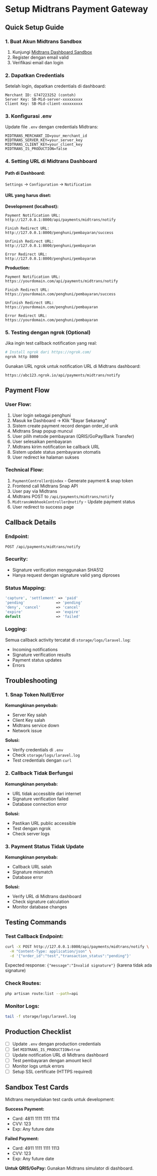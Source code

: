 # Setup Midtrans Payment Gateway

## Quick Setup Guide

### 1. Buat Akun Midtrans Sandbox
1. Kunjungi [Midtrans Dashboard Sandbox](https://dashboard.sandbox.midtrans.com/)
2. Register dengan email valid
3. Verifikasi email dan login

### 2. Dapatkan Credentials
Setelah login, dapatkan credentials di dashboard:

```
Merchant ID: G747223252 (contoh)
Server Key: SB-Mid-server-xxxxxxxxx
Client Key: SB-Mid-client-xxxxxxxxx
```

### 3. Konfigurasi .env
Update file `.env` dengan credentials Midtrans:

```env
MIDTRANS_MERCHANT_ID=your_merchant_id
MIDTRANS_SERVER_KEY=your_server_key  
MIDTRANS_CLIENT_KEY=your_client_key
MIDTRANS_IS_PRODUCTION=false
```

### 4. Setting URL di Midtrans Dashboard

#### Path di Dashboard:
`Settings` → `Configuration` → `Notification`

#### URL yang harus diset:

**Development (localhost):**
```
Payment Notification URL: 
http://127.0.0.1:8000/api/payments/midtrans/notify

Finish Redirect URL: 
http://127.0.0.1:8000/penghuni/pembayaran/success

Unfinish Redirect URL: 
http://127.0.0.1:8000/penghuni/pembayaran

Error Redirect URL: 
http://127.0.0.1:8000/penghuni/pembayaran
```

**Production:**
```
Payment Notification URL: 
https://yourdomain.com/api/payments/midtrans/notify

Finish Redirect URL: 
https://yourdomain.com/penghuni/pembayaran/success

Unfinish Redirect URL: 
https://yourdomain.com/penghuni/pembayaran

Error Redirect URL: 
https://yourdomain.com/penghuni/pembayaran
```

### 5. Testing dengan ngrok (Optional)

Jika ingin test callback notification yang real:

```bash
# Install ngrok dari https://ngrok.com/
ngrok http 8000
```

Gunakan URL ngrok untuk notification URL di Midtrans dashboard:
```
https://abc123.ngrok.io/api/payments/midtrans/notify
```

## Payment Flow

### User Flow:
1. User login sebagai penghuni
2. Masuk ke Dashboard → Klik "Bayar Sekarang"
3. Sistem create payment record dengan order_id unik
4. Midtrans Snap popup muncul
5. User pilih metode pembayaran (QRIS/GoPay/Bank Transfer)
6. User selesaikan pembayaran
7. Midtrans kirim notification ke callback URL
8. Sistem update status pembayaran otomatis
9. User redirect ke halaman sukses

### Technical Flow:
1. `PaymentController@index` - Generate payment & snap token
2. Frontend call Midtrans Snap API
3. User pay via Midtrans
4. Midtrans POST to `/api/payments/midtrans/notify`
5. `MidtransWebhookController@notify` - Update payment status
6. User redirect to success page

## Callback Details

### Endpoint: 
`POST /api/payments/midtrans/notify`

### Security:
- Signature verification menggunakan SHA512
- Hanya request dengan signature valid yang diproses

### Status Mapping:
```php
'capture', 'settlement' => 'paid'
'pending'              => 'pending'  
'deny', 'cancel'       => 'cancel'
'expire'               => 'expire'
default                => 'failed'
```

### Logging:
Semua callback activity tercatat di `storage/logs/laravel.log`:
- Incoming notifications
- Signature verification results  
- Payment status updates
- Errors

## Troubleshooting

### 1. Snap Token Null/Error
**Kemungkinan penyebab:**
- Server Key salah
- Client Key salah  
- Midtrans service down
- Network issue

**Solusi:**
- Verify credentials di `.env`
- Check `storage/logs/laravel.log`
- Test credentials dengan `curl`

### 2. Callback Tidak Berfungsi
**Kemungkinan penyebab:**
- URL tidak accessible dari internet
- Signature verification failed
- Database connection error

**Solusi:**
- Pastikan URL public accessible
- Test dengan ngrok
- Check server logs

### 3. Payment Status Tidak Update
**Kemungkinan penyebab:**
- Callback URL salah
- Signature mismatch
- Database error

**Solusi:**
- Verify URL di Midtrans dashboard
- Check signature calculation
- Monitor database changes

## Testing Commands

### Test Callback Endpoint:
```bash
curl -X POST http://127.0.0.1:8000/api/payments/midtrans/notify \
  -H "Content-Type: application/json" \
  -d '{"order_id":"test","transaction_status":"pending"}'
```

Expected response: `{"message":"Invalid signature"}` (karena tidak ada signature)

### Check Routes:
```bash
php artisan route:list --path=api
```

### Monitor Logs:
```bash
tail -f storage/logs/laravel.log
```

## Production Checklist

- [ ] Update `.env` dengan production credentials
- [ ] Set `MIDTRANS_IS_PRODUCTION=true`
- [ ] Update notification URL di Midtrans dashboard
- [ ] Test pembayaran dengan amount kecil
- [ ] Monitor logs untuk errors
- [ ] Setup SSL certificate (HTTPS required)

## Sandbox Test Cards

Midtrans menyediakan test cards untuk development:

**Success Payment:**
- Card: 4811 1111 1111 1114
- CVV: 123  
- Exp: Any future date

**Failed Payment:**
- Card: 4911 1111 1111 1113
- CVV: 123
- Exp: Any future date

**Untuk QRIS/GoPay:** Gunakan Midtrans simulator di dashboard.
